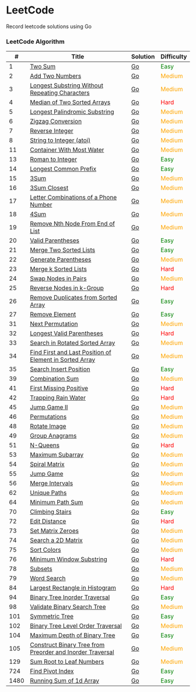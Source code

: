# LeetCode

Record leetcode solutions using Go

### LeetCode Algorithm

| #    | Title                                                                                                                                                | Solution                                                                                                                | Difficulty                       |
|------|------------------------------------------------------------------------------------------------------------------------------------------------------|-------------------------------------------------------------------------------------------------------------------------|----------------------------------|
| 1    | [Two Sum](https://leetcode.cn/problems/two-sum/)                                                                                                     | [Go](./alg/go/twoSum/twoSum.go)                                                                                         | <font color=green>Easy</font>    |
| 2    | [Add Two Numbers](https://leetcode.cn/problems/add-two-numbers/)                                                                                     | [Go](./alg/go/addTwoNumbers/addTwoNumbers.go)                                                                           | <font color=orange>Medium</font> |
| 3    | [Longest Substring Without Repeating Characters](https://leetcode.cn/problems/longest-substring-without-repeating-characters/)                       | [Go](./alg/go/longestSubstringWithoutRepeatingCharacters/longestSubstringWithoutRepeatingCharacters.go)                 | <font color=orange>Medium</font> |
| 4    | [Median of Two Sorted Arrays](https://leetcode.cn/problems/median-of-two-sorted-arrays/)                                                             | [Go](./alg/go/medianOfTwoSortedArrays/medianOfTwoSortedArrays.go)                                                       | <font color=red>Hard</font>      |
| 5    | [Longest Palindromic Substring](https://leetcode.cn/problems/longest-palindromic-substring/)                                                         | [Go](./alg/go/longestPalindromicSubstring/longestPalindromicSubstring.2.go)                                             | <font color=orange>Medium</font> |
| 6    | [Zigzag Conversion](https://leetcode.cn/problems/zigzag-conversion/)                                                                                 | [Go](./alg/go/zigzagConversion/zigzagConversion.go)                                                                     | <font color=orange>Medium</font> |
| 7    | [Reverse Integer](https://leetcode.cn/problems/reverse-integer/)                                                                                     | [Go](./alg/go/reverseInteger/reverseInteger.go)                                                                         | <font color=orange>Medium</font> |
| 8    | [String to Integer (atoi)](https://leetcode.cn/problems/string-to-integer-atoi/)                                                                     | [Go](./alg/go/stringToIntegerAtoi/stringToIntegerAtoi.go)                                                               | <font color=orange>Medium</font> |
| 11   | [Container With Most Water](https://leetcode.cn/problems/container-with-most-water/)                                                                 | [Go](./alg/go/containerWithMostWater/containerWithMostWater.go)                                                         | <font color=orange>Medium</font> |
| 13   | [Roman to Integer](https://leetcode.cn/problems/roman-to-integer/)                                                                                   | [Go](./alg/go/romanToInteger/romanToInteger2.go)                                                                        | <font color=green>Easy</font>    |
| 14   | [Longest Common Prefix](https://leetcode.cn/problems/longest-common-prefix/)                                                                         | [Go](./alg/go/longestCommonPrefix/longestCommonPrefix2.go)                                                              | <font color=green>Easy</font>    |
| 15   | [3Sum](https://leetcode.cn/problems/3sum/)                                                                                                           | [Go](./alg/go/3Sum/3Sum.go)                                                                                             | <font color=orange>Medium</font> |
| 16   | [3Sum Closest](https://leetcode.cn/problems/3sum-closest/)                                                                                           | [Go](./alg/go/3sumClosest/3sumClosest.go)                                                                               | <font color=orange>Medium</font> |
| 17   | [Letter Combinations of a Phone Number](https://leetcode.cn/problems/letter-combinations-of-a-phone-number/)                                         | [Go](./alg/go/letterCombinationsOfAPhoneNumber/letterCombinationsOfAPhoneNumber2.go)                                    | <font color=orange>Medium</font> |
| 18   | [4Sum](https://leetcode.cn/problems/4sum/)                                                                                                           | [Go](./alg/go/4sum/4sum.go)                                                                                             | <font color=orange>Medium</font> |
| 19   | [Remove Nth Node From End of List](https://leetcode.cn/problems/remove-nth-node-from-end-of-list/)                                                   | [Go](./alg/go/removeNthNodeFromEndOfList/removeNthNodeFromEndOfList.go)                                                 | <font color=orange>Medium</font> |
| 20   | [Valid Parentheses](https://leetcode.cn/problems/valid-parentheses/)                                                                                 | [Go](./alg/go/validParentheses/validParentheses.go)                                                                     | <font color=green>Easy</font>    |
| 21   | [Merge Two Sorted Lists](https://leetcode.cn/problems/merge-two-sorted-lists/)                                                                       | [Go](./alg/go/mergeTwoSortedLists/mergeTwoSortedLists.go)                                                               | <font color=green>Easy</font>    |
| 22   | [Generate Parentheses](https://leetcode.cn/problems/generate-parentheses/)                                                                           | [Go](./alg/go/generateParentheses/generateParentheses.go)                                                               | <font color=orange>Medium</font> |
| 23   | [Merge k Sorted Lists](https://leetcode.cn/problems/merge-k-sorted-lists/)                                                                           | [Go](./alg/go/mergeKSortedLists/mergeKSortedLists.go)                                                                   | <font color=red>Hard</font>      |
| 24   | [Swap Nodes in Pairs](https://leetcode.cn/problems/swap-nodes-in-pairs/)                                                                             | [Go](./alg/go/swapNodesInPairs/swapNodesInPairs.go)                                                                     | <font color=orange>Medium</font> |
| 25   | [Reverse Nodes in k-Group](https://leetcode.cn/problems/reverse-nodes-in-k-group/)                                                                   | [Go](./alg/go/reverseNodesInKGroup/reverseNodesInKGroup.go)                                                             | <font color=red>Hard</font>      |
| 26   | [Remove Duplicates from Sorted Array](https://leetcode.cn/problems/remove-duplicates-from-sorted-array/)                                             | [Go](./alg/go/removeDuplicatesFromSortedArray/removeDuplicatesFromSortedArray2.go)                                      | <font color=green>Easy</font>    |
| 27   | [Remove Element](https://leetcode.cn/problems/remove-element/)                                                                                       | [Go](./alg/go/removeElement/removeElement.go)                                                                           | <font color=green>Easy</font>    |
| 31   | [Next Permutation](https://leetcode.cn/problems/next-permutation/)                                                                                   | [Go](./alg/go/nextPermutation/nextPermutation.go)                                                                       | <font color=orange>Medium</font> |
| 32   | [Longest Valid Parentheses](https://leetcode.cn/problems/longest-valid-parentheses/)                                                                 | [Go](./alg/go/longestValidParentheses/longestValidParentheses.go)                                                       | <font color=red>Hard</font>      |
| 33   | [Search in Rotated Sorted Array](https://leetcode.cn/problems/search-in-rotated-sorted-array/)                                                       | [Go](./alg/go/searchInRotatedSortedArray/searchInRotatedSortedArray.go)                                                 | <font color=orange>Medium</font> |
| 34   | [Find First and Last Position of Element in Sorted Array](https://leetcode.cn/problems/find-first-and-last-position-of-element-in-sorted-array/)     | [Go](./alg/go/findFirstAndLastPositionOfElementInSortedArray/findFirstAndLastPositionOfElementInSortedArray.go)         | <font color=orange>Medium</font> |
| 35   | [Search Insert Position](https://leetcode.cn/problems/search-insert-position/)                                                                       | [Go](./alg/go/searchInsertPosition/searchInsertPosition.go)                                                             | <font color=green>Easy</font>    |
| 39   | [Combination Sum](https://leetcode.cn/problems/combination-sum/)                                                                                     | [Go](./alg/go/combinationSum/combinationSum.go)                                                                         | <font color=orange>Medium</font> |
| 41   | [First Missing Positive](https://leetcode.cn/problems/first-missing-positive/)                                                                       | [Go](./alg/go/firstMissingPositive/firstMissingPositive.go)                                                             | <font color=red>Hard</font>      |
| 42   | [Trapping Rain Water](https://leetcode.cn/problems/trapping-rain-water/)                                                                             | [Go](./alg/go/trappingRainWater/trappingRainWater.go)                                                                   | <font color=red>Hard</font>      |
| 45   | [Jump Game II](https://leetcode.cn/problems/jump-game-ii/)                                                                                           | [Go](./alg/go/jumpGameIi/jumpGameIi.go)                                                                                 | <font color=orange>Medium</font> |
| 46   | [Permutations](https://leetcode.cn/problems/permutations/)                                                                                           | [Go](./alg/go/permutations/permutations.go)                                                                             | <font color=orange>Medium</font> |
| 48   | [Rotate Image](https://leetcode.cn/problems/rotate-image/)                                                                                           | [Go](./alg/go/rotateImage/rotateImage.go)                                                                               | <font color=orange>Medium</font> |
| 49   | [Group Anagrams](https://leetcode.cn/problems/group-anagrams/)                                                                                       | [Go](./alg/go/groupAnagrams/groupAnagrams.go)                                                                           | <font color=orange>Medium</font> |
| 51   | [N-Queens](https://leetcode.cn/problems/n-queens/)                                                                                                   | [Go](./alg/go/nQueens/nQueens.go)                                                                                       | <font color=red>Hard</font>      |
| 53   | [Maximum Subarray](https://leetcode.cn/problems/maximum-subarray/)                                                                                   | [Go](./alg/go/maximumSubarray/maximumSubarray.go)                                                                       | <font color=orange>Medium</font> |
| 54   | [Spiral Matrix](https://leetcode.cn/problems/spiral-matrix/)                                                                                         | [Go](./alg/go/spiralMatrix/spiralMatrix.go)                                                                             | <font color=orange>Medium</font> |
| 55   | [Jump Game](https://leetcode.cn/problems/jump-game/)                                                                                                 | [Go](./alg/go/jumpGame/jumpGame.go)                                                                                     | <font color=orange>Medium</font> |
| 56   | [Merge Intervals](https://leetcode.cn/problems/merge-intervals/)                                                                                     | [Go](./alg/go/mergeIntervals/mergeIntervals2.go)                                                                        | <font color=orange>Medium</font> |
| 62   | [Unique Paths](https://leetcode.cn/problems/unique-paths/)                                                                                           | [Go](./alg/go/uniquePaths/uniquePaths.go)                                                                               | <font color=orange>Medium</font> |
| 64   | [Minimum Path Sum](https://leetcode.cn/problems/minimum-path-sum/)                                                                                   | [Go](./alg/go/minimumPathSum/minimumPathSum.go)                                                                         | <font color=orange>Medium</font> |
| 70   | [Climbing Stairs](https://leetcode.cn/problems/climbing-stairs/)                                                                                     | [Go](./alg/go/climbingStairs/climbingStairs.go)                                                                         | <font color=green>Easy</font>    |
| 72   | [Edit Distance](https://leetcode.cn/problems/edit-distance/)                                                                                         | [Go](./alg/go/editDistance/editDistance.go)                                                                             | <font color=red>Hard</font>      |
| 73   | [Set Matrix Zeroes](https://leetcode.cn/problems/set-matrix-zeroes/)                                                                                 | [Go](./alg/go/setMatrixZeroes/setMatrixZeroes.go)                                                                       | <font color=orange>Medium</font> |
| 74   | [Search a 2D Matrix](https://leetcode.cn/problems/search-a-2d-matrix/)                                                                               | [Go](./alg/go/searchA2DMatrix/searchA2DMatrix.go)                                                                       | <font color=orange>Medium</font> |
| 75   | [Sort Colors](https://leetcode.cn/problems/sort-colors/)                                                                                             | [Go](./alg/go/sortColors/sortColors.go)                                                                                 | <font color=orange>Medium</font> |
| 76   | [Minimum Window Substring](https://leetcode.cn/problems/minimum-window-substring/)                                                                   | [Go](./alg/go/minimumWindowSubstring/minimumWindowSubstring.go)                                                         | <font color=red>Hard</font>      |
| 78   | [Subsets](https://leetcode.cn/problems/subsets/)                                                                                                     | [Go](./alg/go/subsets/subsets.go)                                                                                       | <font color=orange>Medium</font> |
| 79   | [Word Search](https://leetcode.cn/problems/word-search/)                                                                                             | [Go](./alg/go/wordSearch/wordSearch.go)                                                                                 | <font color=orange>Medium</font> |
| 84   | [Largest Rectangle in Histogram](https://leetcode.cn/problems/largest-rectangle-in-histogram/)                                                       | [Go](./alg/go/largestRectangleInHistogram/largestRectangleInHistogram.go)                                               | <font color=red>Hard</font>      |
| 94   | [Binary Tree Inorder Traversal](https://leetcode.cn/problems/binary-tree-inorder-traversal/)                                                         | [Go](./alg/go/binaryTreeInorderTraversal/binaryTreeInorderTraversal.go)                                                 | <font color=green>Easy</font>    |
| 98   | [Validate Binary Search Tree](https://leetcode.cn/problems/validate-binary-search-tree/)                                                             | [Go](./alg/go/validateBinarySearchTree/validateBinarySearchTree.go)                                                     | <font color=orange>Medium</font> |
| 101  | [Symmetric Tree](https://leetcode.cn/problems/symmetric-tree/)                                                                                       | [Go](./alg/go/symmetricTree/symmetricTree.go)                                                                           | <font color=green>Easy</font>    |
| 102  | [Binary Tree Level Order Traversal](https://leetcode.cn/problems/binary-tree-level-order-traversal/)                                                 | [Go](./alg/go/binaryTreeLevelOrderTraversal/binaryTreeLevelOrderTraversal.go)                                           | <font color=orange>Medium</font> |
| 104  | [Maximum Depth of Binary Tree](https://leetcode.cn/problems/maximum-depth-of-binary-tree/)                                                           | [Go](./alg/go/maximumDepthOfBinaryTree/maximumDepthOfBinaryTree.go)                                                     | <font color=green>Easy</font>    |
| 105  | [Construct Binary Tree from Preorder and Inorder Traversal](https://leetcode.cn/problems/construct-binary-tree-from-preorder-and-inorder-traversal/) | [Go](./alg/go/constructBinaryTreeFromPreorderAndInorderTraversal/constructBinaryTreeFromPreorderAndInorderTraversal.go) | <font color=orange>Medium</font> |
| 129  | [Sum Root to Leaf Numbers](https://leetcode.cn/problems/sum-root-to-leaf-numbers/)                                                                   | [Go](./alg/go/sumRootToLeafNumbers/sumRootToLeafNumbers.go)                                                             | <font color=orange>Medium</font> |
| 724  | [Find Pivot Index](https://leetcode.cn/problems/find-pivot-index/)                                                                                   | [Go](./alg/go/findPivotIndex/findPivotIndex.go)                                                                         | <font color=green>Easy</font>    |
| 1480 | [Running Sum of 1d Array](https://leetcode.cn/problems/running-sum-of-1d-array/)                                                                     | [Go](./alg/go/runningSumOf1DArray/runningSumOf1DArray.go)                                                               | <font color=green>Easy</font>    |
